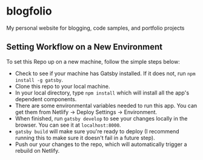 # blogfolio
My personal website for blogging, code samples, and portfolio projects

## Setting Workflow on a New Environment

To set this Repo up on a new machine, follow the simple steps below:

* Check to see if your machine has Gatsby installed. If it does not, run `npm install -g gatsby`.
* Clone this repo to your local machine.
* In your local directory, type `npm install` which will install all the app's dependent components.
* There are some environmental variables needed to run this app. You can get them from Netlify -> Deploy Settings -> Environment. 
* When finished, run `gatsby develop` to see your changes locally in the browser. You can see it at `localhost:8000`.
* `gatsby build` will make sure you're ready to deploy (I recommend running this to make sure it doesn't fail in a future step).
* Push our your changes to the repo, which will automatically trigger a rebuild on Netlify.

